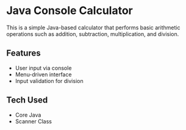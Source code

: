 # Java Console Calculator

This is a simple Java-based calculator that performs basic arithmetic operations such as addition, subtraction, multiplication, and division.

## Features
- User input via console
- Menu-driven interface
- Input validation for division

## Tech Used
- Core Java
- Scanner Class
